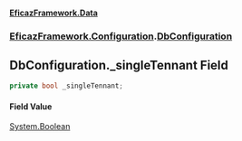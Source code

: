 #### [EficazFramework.Data](EficazFrameworkData.md 'EficazFramework Data')
### [EficazFramework.Configuration](EficazFrameworkData.md#EficazFramework.Configuration 'EficazFramework.Configuration').[DbConfiguration](EficazFramework.Configuration/DbConfiguration.md 'EficazFramework.Configuration.DbConfiguration')

## DbConfiguration._singleTennant Field

```csharp
private bool _singleTennant;
```

#### Field Value
[System.Boolean](https://docs.microsoft.com/en-us/dotnet/api/System.Boolean 'System.Boolean')